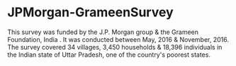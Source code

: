 # JPMorgan-GrameenSurvey
This survey was funded by the J.P. Morgan group &amp; the Grameen Foundation, India . 
It was conducted between May, 2016 &amp; November, 2016. 
The survey covered 34 villages, 3,450 households &amp; 18,396 individuals in the Indian state of Uttar Pradesh, one of the country's poorest states.
